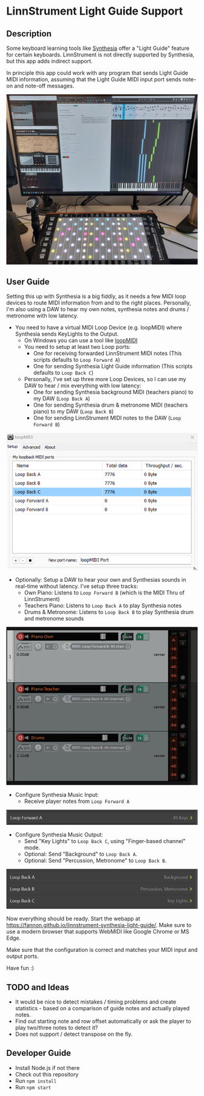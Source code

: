 # LinnStrument Light Guide Support

## Description

Some keyboard learning tools like [Synthesia](https://synthesiagame.com/) offer a "Light Guide" feature for certain keyboards.
LinnStrument is not directly supported by Synthesia, but this app adds indirect support.

In principle this app could work with any program that sends Light Guide MIDI information, assuming that the Light Guide MIDI input port sends note-on and note-off messages. 

![Synthesia Light Guide](./assets/linnstrument-synthesia-light-guide.jpg)

## User Guide

Setting this up with Synthesia is a big fiddly, as it needs a few MIDI loop devices to route MIDI information from and to the right places.
Personally, I'm also using a DAW to hear my own notes, synthesia notes and drums / metronome with low latency.

* You need to have a virtual MIDI Loop Device (e.g. loopMIDI) where Synthesia sends KeyLights to the Output.
  * On Windows you can use a tool like [loopMIDI](https://www.tobias-erichsen.de/software/loopmidi.html)
  * You need to setup at least two Loop ports:
    * One for receiving forwarded LinnStrument MIDI notes (This scripts defaults to `Loop Forward A`)
    * One for sending Synthesia Light Guide information (This scripts defaults to `Loop Back C`)
  * Personally, I've set up three more Loop Devices, so I can use my DAW to hear / mix everything with low latency:
    * One for sending Synthesia background MIDI (teachers piano) to my DAW (`Loop Back A`)
    * One for sending Synthesia drum & metronome MIDI (teachers piano) to my DAW (`Loop Back B`)
    * One for sending LinnStrument MIDI notes to the DAW (`Loop Forward B`)

![LoopMIDI Setup](./assets/loopMIDI.png)

* Optionally: Setup a DAW to hear your own and Synthesias sounds in real-time without latency. I've setup three tracks:
  * Own Piano: Listens to `Loop Forward B` (which is the MIDI Thru of LinnStrument)
  * Teachers Piano: Listens to `Loop Back A` to play Synthesia notes
  * Drums & Metronome: Listens to `Loop Back B` to play Synthesia drum and metronome sounds

![DAW Setup](./assets/daw.png)

* Configure Synthesia Music Input:
  * Receive player notes from `Loop Forward A`

![Synthesia Input Config](./assets/synthesia-input.png)

* Configure Synthesia Music Output:
  * Send "Key Lights" to `Loop Back C`, using "Finger-based channel" mode.
  * Optional: Send "Background" to `Loop Back A`.
  * Optional: Send "Percussion, Metronome" to `Loop Back B`.

![Synthesia Output Config](./assets/synthesia-output.png)

Now everything should be ready. Start the webapp at https://fannon.github.io/linnstrument-synthesia-light-guide/.
Make sure to use a modern browser that supports WebMIDI like Google Chrome or MS Edge.

Make sure that the configuration is correct and matches your MIDI input and output ports.

Have fun :)

## TODO and Ideas

* It would be nice to detect mistakes / timing problems and create statistics - based on a comparison of guide notes and actually played notes.
* Find out starting note and row offset automatically or ask the player to play two/three notes to detect it?
* Does not support / detect transpose on the fly. 

## Developer Guide

* Install Node.js if not there
* Check out this repository
* Run `npm install`
* Run `npm start` 
